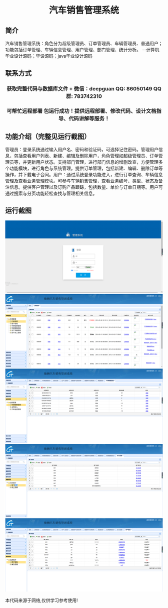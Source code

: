<p><h1 align="center">汽车销售管理系统</h1></p>

## 简介
汽车销售管理系统：角色分为超级管理员、订单管理员、车辆管理员、普通用户；功能包括订单管理、车辆信息管理、用户管理、部门管理、统计分析。    --计算机毕业设计源码；毕设源码；java毕业设计源码


## 联系方式
<p><h3 align="center">获取完整代码与数据库文件 + 微信：deepguan QQ: 86050149 QQ群: 783742310</h3></p>
<p><h3 align="center">可帮忙远程部署 包运行成功！提供远程部署、修改代码、设计文档指导、代码讲解等服务！</h3></p>

## 功能介绍（完整见运行截图）
管理员：登录系统通过输入用户名、密码和验证码，可选择记住密码。管理用户信息，包括查看用户列表、新建、编辑及删除用户，角色管理如超级管理员、订单管理员等，并更新用户状态。支持部门管理，进行部门信息的增删改查，方便管理多个功能模块，进行角色与系统管理。提供订单管理，包括新建、编辑、删除订单等操作，并下载电子合同。用户：通过系统登录功能进入，进行订单查询、车辆信息管理及查看业务管理模块。可参与车辆销售管理，查看业务编号、类型、状态及备注信息。提供客户管理以及订购产品跟踪，包括数量、单价与订单日期等。用户可通过搜索与分页功能轻松查找与管理相关信息。


## 运行截图
![](imgs/588112-20220622215207586-1277598605.png)
![](imgs/588112-20220622215211669-429535994.png)
![](imgs/588112-20220622215216333-831190307.png)
![](imgs/588112-20220622215219780-51874831.png)
![](imgs/588112-20220622215224957-1478341269.png)

<p>本代码来源于网络,仅供学习参考使用!</p>
